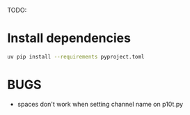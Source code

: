 TODO:

# Install dependencies

```zsh
uv pip install --requirements pyproject.toml
```

# BUGS

- spaces don't work when setting channel name on p10t.py
